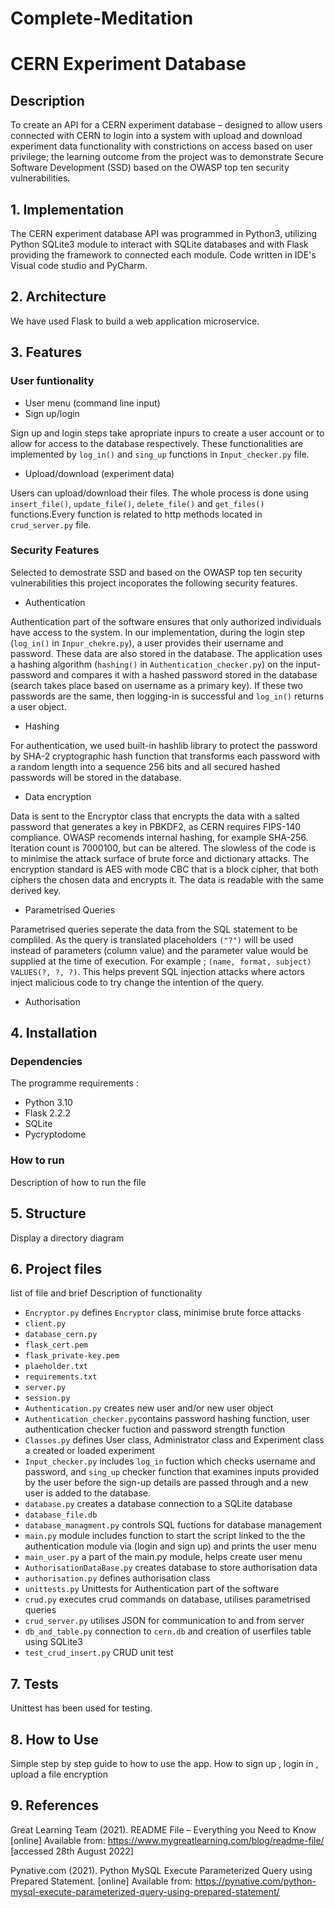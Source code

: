 # Complete-Meditation

# CERN Experiment Database

## Description
To create an API for a CERN experiment database – designed to allow users connected with CERN to login into a system with upload and download experiment data functionality with constrictions on access based on user privilege; the learning outcome from the project was to demonstrate Secure Software Development (SSD) based on the OWASP top ten security vulnerabilities. 
## 1. Implementation
The CERN experiment database API was programmed in Python3, utilizing Python SQLite3 module to interact with SQLite databases and with Flask providing the framework to connected each module. Code written in IDE's Visual code studio and PyCharm.
## 2. Architecture 
We have used Flask to build a web application microservice. 
## 3. Features
### User funtionality
* User menu (command line input)
* Sign up/login
  
Sign up and login steps take apropriate inpurs to create a user account 
or to allow for access to the database respectively. These functionalities
are implemented by `log_in()` and `sing_up` functions in `Input_checker.py` file.
* Upload/download (experiment data)

Users can upload/download their files. The whole process is done using `insert_file()`, `update_file()`, `delete_file()` and `get_files()` functions.Every function is related to http methods located in `crud_server.py` file.
### Security Features
Selected to demostrate SSD and based on the OWASP top ten security vulnerabilities this project incoporates the following security features.
* Authentication
  
Authentication part of the software ensures that only authorized individuals 
have access to the system. In our implementation, during the login step 
(`log_in()` in `Inpur_chekre.py`), a user provides their username and password. 
These data are also stored in the database. The application uses a hashing 
algorithm (`hashing()` in `Authentication_checker.py`) on the input-password and
compares it with a hashed password stored in the database (search takes place 
based on username as a primary key). If these two passwords are the same, then 
logging-in is successful and `log_in()` returns a user object.

* Hashing  
  
For authentication, we used built-in hashlib library to protect the password by 
SHA-2 cryptographic hash function that transforms each password with a random 
length into a sequence 256 bits and all secured hashed passwords will be stored
in the database.

* Data encryption

Data is sent to the Encryptor class that encrypts the data with a salted password that generates a key in PBKDF2, as CERN requires FIPS-140 compliance. OWASP recomends internal hashing, for example SHA-256. Iteration count is 7000100, but can be altered. The slowless of the code is to minimise the attack surface of brute force and dictionary attacks. The encryption standard is AES with mode CBC that is a block cipher, that both ciphers the chosen data and encrypts it. The data is readable with the same derived key. 

* Parametrised Queries

Parametrised queries seperate the data from the SQL statement to be compliled. As the query is translated placeholders `("?")`  will be used instead of parameters (column value) and the parameter value would be supplied at the time of execution. For example ; `(name, format, subject) VALUES(?, ?, ?)`. This helps prevent SQL injection attacks where actors inject malicious code to try change the intention of the query.

* Authorisation
## 4. Installation
### Dependencies 
The programme requirements :
* Python 3.10
* Flask 2.2.2 
* SQLite
* Pycryptodome
### How to run
Description of how to run the file
## 5. Structure
Display a directory diagram
## 6. Project files
list of file and brief Description of functionality
* `Encryptor.py` defines `Encryptor` class, minimise brute force attacks 
* `client.py`
* `database_cern.py`
* `flask_cert.pem`
* `flask_private-key.pem`
* `plaeholder.txt`
* `requirements.txt`
* `server.py`
* `session.py`
* `Authentication.py` creates new user and/or new user object
* `Authentication_checker.py`contains password hashing function, user authentication checker fuction and password strength function
* `Classes.py` defines User class, Administrator class and Experiment class a created or loaded experiment
* `Input_checker.py` includes `log_in` fuction which checks username and password, and  `sing_up` checker function that examines inputs provided by the
    user before the sign-up details are passed through and a new user is added to the database.
* `database.py` creates a database connection to a SQLite database
* `database_file.db`
* `database_managment.py` controls SQL fuctions for database management
* `main.py` module includes function to start the script linked to the the authentication module via (login and sign up) and prints the user menu
* `main_user.py` a part of the main.py module, helps create user menu
* `AuthorisationDataBase.py` creates database to store authorisation data
* `authorisation.py` defines authorisation class 
* `unittests.py` Unittests for Authentication part of the software
* `crud.py` executes crud commands on database, utilises parametrised queries
* `crud_server.py` utilises JSON for communication to and from server
* `db_and_table.py` connection to `cern.db` and creation of userfiles table using SQLite3 
* `test_crud_insert.py` CRUD unit test

## 7. Tests
Unittest has been used for testing.
 
## 8. How to Use
Simple step by step guide to how to use the app. How to sign up , login in , upload a file encryption
## 9. References
Great Learning Team (2021). README File – Everything you Need to Know [online] Available from:
https://www.mygreatlearning.com/blog/readme-file/ [accessed 28th August 2022]

Pynative.com (2021). Python MySQL Execute Parameterized Query using Prepared Statement. [online] Available from:
https://pynative.com/python-mysql-execute-parameterized-query-using-prepared-statement/
